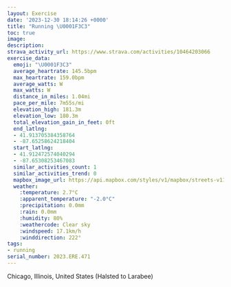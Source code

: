 ```yaml
---
layout: Exercise
date: '2023-12-30 18:14:26 +0000'
title: "Running \U0001F3C3"
toc: true
image:
description:
strava_activity_url: https://www.strava.com/activities/10464203066
exercise_data:
  emoji: "\U0001F3C3"
  average_heartrate: 145.5bpm
  max_heartrate: 159.0bpm
  average_watts: W
  max_watts: W
  distance_in_miles: 1.04mi
  pace_per_mile: 7m55s/mi
  elevation_high: 181.3m
  elevation_low: 180.3m
  total_elevation_gain_in_feet: 0ft
  end_latlng:
  - 41.913705384358764
  - -87.65258624218404
  start_latlng:
  - 41.912472574040294
  - -87.65308253467083
  similar_activities_count: 1
  similar_activities_trend: 0
  mapbox_image_url: https://api.mapbox.com/styles/v1/mapbox/streets-v11/static/path-5+787af2-1.0(%7Dgy~Fbl~uO%3FyJMsICcGB%7DDCaHAgACKEAG%40EDATF%7CEPtb%40),pin-s-s+e5b22e(-87.65138,41.91375),pin-s-f+89ae00(-87.65062999999998,41.91385000000001)/auto/800x800?access_token=pk.eyJ1Ijoiam9zaGJlY2ttYW4iLCJhIjoiY205eWR2aDd1MWZ6djJrbXc4a3M0bWZleiJ9.XiG9OWkNcZk2QzjJbxLB4A
  weather:
    :temperature: 2.7°C
    :apparent_temperature: "-2.0°C"
    :precipitation: 0.0mm
    :rain: 0.0mm
    :humidity: 80%
    :weathercode: Clear sky
    :windspeed: 17.1km/h
    :winddirection: 222°
tags:
- running
serial_number: 2023.ERE.471
---
```

Chicago, Illinois, United States (Halsted to Larabee)
